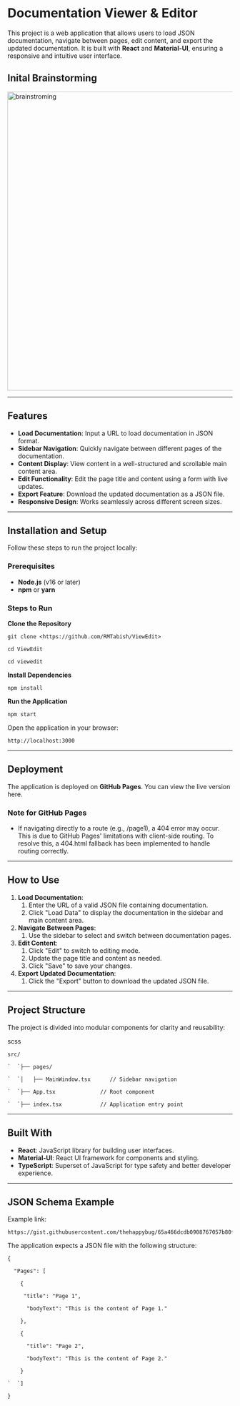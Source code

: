 # <a name="_efr7fk7izzwd"></a>**Documentation Viewer & Editor**
This project is a web application that allows users to load JSON documentation, navigate between pages, edit content, and export the updated documentation. It is built with **React** and **Material-UI**, ensuring a responsive and intuitive user interface.

## Inital Brainstorming
<img width="669" alt="brainstroming" src="https://github.com/user-attachments/assets/764b7857-b878-482b-ba4a-1fca2a99faa8" />



-----
## <a name="_q8zyzshsimmg"></a>**Features**
- **Load Documentation**: Input a URL to load documentation in JSON format.
- **Sidebar Navigation**: Quickly navigate between different pages of the documentation.
- **Content Display**: View content in a well-structured and scrollable main content area.
- **Edit Functionality**: Edit the page title and content using a form with live updates.
- **Export Feature**: Download the updated documentation as a JSON file.
- **Responsive Design**: Works seamlessly across different screen sizes.
-----
## <a name="_j6gwch21r1p"></a>**Installation and Setup**
Follow these steps to run the project locally:
### <a name="_foi228r9e27n"></a>**Prerequisites**
- **Node.js** (v16 or later)
- **npm** or **yarn**
### <a name="_1e91xhk237k0"></a>**Steps to Run**

**Clone the Repository**

`git clone <https://github.com/RMTabish/ViewEdit>`

`cd ViewEdit`

`cd viewedit`

**Install Dependencies**

`npm install`

**Run the Application**

`npm start`

Open the application in your browser:

`http://localhost:3000`

-----
## <a name="_uthynhim3hks"></a>**Deployment**
The application is deployed on **GitHub Pages**. You can view the live version here.
### <a name="_lg8p8pjnt8xb"></a>**Note for GitHub Pages**
- If navigating directly to a route (e.g., /page1), a 404 error may occur. This is due to GitHub Pages' limitations with client-side routing. To resolve this, a 404.html fallback has been implemented to handle routing correctly.
-----
## <a name="_wsg0kbhhfsv2"></a>**How to Use**
1. **Load Documentation**:
   1. Enter the URL of a valid JSON file containing documentation.
   1. Click "Load Data" to display the documentation in the sidebar and main content area.
1. **Navigate Between Pages**:
   1. Use the sidebar to select and switch between documentation pages.
1. **Edit Content**:
   1. Click "Edit" to switch to editing mode.
   1. Update the page title and content as needed.
   1. Click "Save" to save your changes.
1. **Export Updated Documentation**:
   1. Click the "Export" button to download the updated JSON file.
-----
## <a name="_izi67erb0p9d"></a>**Project Structure**
The project is divided into modular components for clarity and reusability:

scss

```
src/

`  `├── pages/

`  `│   ├── MainWindow.tsx      // Sidebar navigation

`  `├── App.tsx              // Root component

`  `├── index.tsx            // Application entry point

```
-----
## <a name="_50zxibsejwem"></a>**Built With**
- **React**: JavaScript library for building user interfaces.
- **Material-UI**: React UI framework for components and styling.
- **TypeScript**: Superset of JavaScript for type safety and better developer experience.
-----
## <a name="_s9g23k9np5ds"></a>**JSON Schema Example**

Example link:
```
https://gist.githubusercontent.com/thehappybug/65a466dcdb0908767057b80f0cb7ea5d/raw/6f10747c5feb7ce91b83392f2cee23ae06b20fe6/doc.json

```
The application expects a JSON file with the following structure:
```
{

  "Pages": [

    {

     "title": "Page 1",

      "bodyText": "This is the content of Page 1."

    },

    {

      "title": "Page 2",

      "bodyText": "This is the content of Page 2."

    }

`  `]

}


